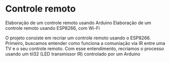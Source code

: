 # Controle remoto
Elaboração de um controle remoto usando Arduino
Elaboração de um controle remoto usando ESP8266, com Wi-Fi

O projeto consiste em recriar um controle remoto usando o ESP8266.
Primeiro, buscamos entender como funciona a comuniação via IR entre uma TV e o seu controle remoto.
Com esse entendimento, recriamos o processo usando um til32 (LED transmissor IR) controlado por um Arduino

